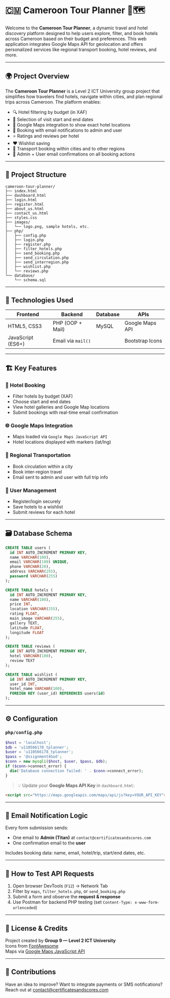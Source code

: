 
# 🇨🇲 Cameroon Tour Planner 🏨🗺️

Welcome to the **Cameroon Tour Planner**, a dynamic travel and hotel discovery platform designed to help users explore, filter, and book hotels across Cameroon based on their budget and preferences. This web application integrates Google Maps API for geolocation and offers personalized services like regional transport booking, hotel reviews, and more.

---

## 🌍 Project Overview

The **Cameroon Tour Planner** is a Level 2 ICT University group project that simplifies how travelers find hotels, navigate within cities, and plan regional trips across Cameroon. The platform enables:

- 🔍 Hotel filtering by budget (in XAF)
- 📅 Selection of visit start and end dates
- 📌 Google Maps integration to show exact hotel locations
- 🧾 Booking with email notifications to admin and user
- ⭐ Ratings and reviews per hotel
- ❤️ Wishlist saving
- 🚐 Transport booking within cities and to other regions
- 📧 Admin + User email confirmations on all booking actions

---

## 📁 Project Structure

```
cameroon-tour-planner/
├── index.html
├── dashboard.html
├── login.html
├── register.html
├── about_us.html
├── contact_us.html
├── styles.css
├── images/
│   └── logo.png, sample hotels, etc.
├── php/
│   ├── config.php
│   ├── login.php
│   ├── register.php
│   ├── filter_hotels.php
│   ├── send_booking.php
│   ├── send_circulation.php
│   ├── send_interregion.php
│   ├── wishlist.php
│   └── reviews.php
└── database/
    └── schema.sql
```

---

## 🧠 Technologies Used

| Frontend       | Backend        | Database | APIs |
|----------------|----------------|----------|------|
| HTML5, CSS3    | PHP (OOP + Mail) | MySQL    | Google Maps API |
| JavaScript (ES6+) | Email via `mail()` |        | Bootstrap Icons |

---

## 🏗️ Key Features

### 🏨 Hotel Booking
- Filter hotels by budget (XAF)
- Choose start and end dates
- View hotel galleries and Google Map locations
- Submit bookings with real-time email confirmation

### 🌐 Google Maps Integration
- Maps loaded via `Google Maps JavaScript API`
- Hotel locations displayed with markers (lat/lng)

### 🧳 Regional Transportation
- Book circulation within a city
- Book inter-region travel
- Email sent to admin and user with full trip info

### 🔐 User Management
- Register/login securely
- Save hotels to a wishlist
- Submit reviews for each hotel

---

## 🗃️ Database Schema

```sql
CREATE TABLE users (
  id INT AUTO_INCREMENT PRIMARY KEY,
  name VARCHAR(100),
  email VARCHAR(100) UNIQUE,
  phone VARCHAR(20),
  address VARCHAR(255),
  password VARCHAR(255)
);

CREATE TABLE hotels (
  id INT AUTO_INCREMENT PRIMARY KEY,
  name VARCHAR(100),
  price INT,
  location VARCHAR(255),
  rating FLOAT,
  main_image VARCHAR(255),
  gallery TEXT,
  latitude FLOAT,
  longitude FLOAT
);

CREATE TABLE reviews (
  id INT AUTO_INCREMENT PRIMARY KEY,
  hotel VARCHAR(100),
  review TEXT
);

CREATE TABLE wishlist (
  id INT AUTO_INCREMENT PRIMARY KEY,
  user_id INT,
  hotel_name VARCHAR(100),
  FOREIGN KEY (user_id) REFERENCES users(id)
);
```

---

## ⚙️ Configuration

### `php/config.php`
```php
$host = 'localhost';
$db = 'u110566178_tplanner';
$user = 'u110566178_tplanner';
$pass = '@ssignment4God';
$conn = new mysqli($host, $user, $pass, $db);
if ($conn->connect_error) {
  die('Database connection failed: ' . $conn->connect_error);
}
```

> 💡 Update your **Google Maps API Key** in `dashboard.html`:
```html
<script src="https://maps.googleapis.com/maps/api/js?key=YOUR_API_KEY"></script>
```

---

## 📩 Email Notification Logic

Every form submission sends:
- One email to **Admin (Titan)** at `contact@certificatesandscores.com`
- One confirmation email to the **user**

Includes booking data: name, email, hotel/trip, start/end dates, etc.

---

## 🧪 How to Test API Requests

1. Open browser DevTools (`F12`) → Network Tab
2. Filter by `maps`, `filter_hotels.php`, or `send_booking.php`
3. Submit a form and observe the **request & response**
4. Use Postman for backend PHP testing (set `Content-Type: x-www-form-urlencoded`)

---

## 🧾 License & Credits

Project created by **Group 9 — Level 2 ICT University**  
Icons from [FontAwesome](https://fontawesome.com)  
Maps via [Google Maps JavaScript API](https://developers.google.com/maps)

---

## 🙌 Contributions

Have an idea to improve? Want to integrate payments or SMS notifications?  
Reach out at [contact@certificatesandscores.com](mailto:contact@certificatesandscores.com)
